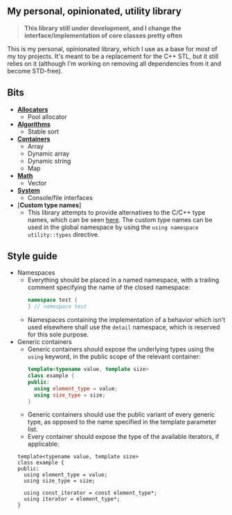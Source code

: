 ## My personal, opinionated, utility library
> **This library still under development, and I change the interface/implementation of core classes pretty often**

This is my personal, opinionated library, which I use as a base for most of my toy projects. It's meant to be a replacement for the C++ STL, but it still relies on it (although I'm working on removing all dependencies from it and become STD-free).

## Bits
- [**Allocators**](./utility/allocators)
  - Pool allocator
- [**Algorithms**](./utility/algorithms)
  - Stable sort
- [**Containers**](./utility/containers)
  - Array
  - Dynamic array
  - Dynamic string
  - Map
- [**Math**](./utility/math)
  - Vector
- [**System**](./utility/system)
  - Console/file interfaces
- [**Custom type names**]
  - This library attempts to provide alternatives to the C/C++ type names, which can be seen [here](./utility/types.h). The custom type names can be used in the global namespace by using the `using namespace utility::types` directive. 

## Style guide
- Namespaces
  - Everything should be placed in a named namespace, with a trailing comment specifying the name of the closed namespace:
    ```cpp
    namespace test {
    } // namespace test
    ```
  - Namespaces containing the implementation of a behavior which isn't used elsewhere shall use the `detail` namespace, which is reserved for this sole purpose. 
- Generic containers
  - Generic containers should expose the underlying types using the `using` keyword, in the public scope of the relevant container: 
    ```cpp
    template<typename value, template size>
    class example {
    public:
      using element_type = value;
      using size_type = size;
    }
    ```
  - Generic containers should use the public variant of every generic type, as opposed to the name specified in the template parameter list.
  -  Every container should expose the type of the available iterators, if applicable:    
    ```
    template<typename value, template size>
    class example {
    public:
      using element_type = value;
      using size_type = size;

      using const_iterator = const element_type*;
      using iterator = element_type*;
    }
    ```

